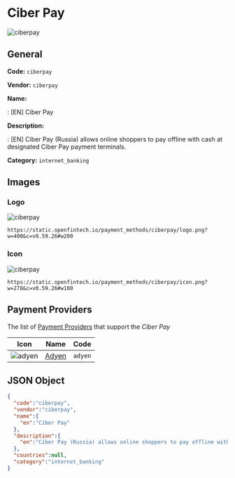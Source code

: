
# Ciber Pay 
![ciberpay](https://static.openfintech.io/payment_methods/ciberpay/logo.png?w=400&c=v0.59.26#w200)  

## General 
**Code:** `ciberpay` 
 
**Vendor:** `ciberpay` 
 
**Name:** 
 
:	[EN] Ciber Pay 
 
**Description:** 
 
: [EN] Ciber Pay (Russia) allows online shoppers to pay offline with cash at designated Ciber Pay payment terminals. 
 
**Category:** `internet_banking` 
 

## Images 

### Logo 
![ciberpay](https://static.openfintech.io/payment_methods/ciberpay/logo.png?w=400&c=v0.59.26#w200)  

```
https://static.openfintech.io/payment_methods/ciberpay/logo.png?w=400&c=v0.59.26#w200
```  

### Icon 
![ciberpay](https://static.openfintech.io/payment_methods/ciberpay/icon.png?w=278&c=v0.59.26#w100)  

```
https://static.openfintech.io/payment_methods/ciberpay/icon.png?w=278&c=v0.59.26#w100
```  

## Payment Providers 
 
The list of [Payment Providers](/providers) that support the _Ciber Pay_ 

|Icon|Name|Code| 
|:---:|:---:|:---:| 
|![adyen](https://static.openfintech.io/payment_providers/adyen/icon.svg?w=278&c=v0.59.26#w100) |[Adyen](/payment-providers/adyen)|`adyen`| 
 

## JSON Object 

```json
{
  "code":"ciberpay",
  "vendor":"ciberpay",
  "name":{
    "en":"Ciber Pay"
  },
  "description":{
    "en":"Ciber Pay (Russia) allows online shoppers to pay offline with cash at designated Ciber Pay payment terminals."
  },
  "countries":null,
  "category":"internet_banking"
}
```  
